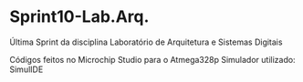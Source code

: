 # Sprint10-Lab.Arq.
Última Sprint da disciplina Laboratório de Arquitetura e Sistemas Digitais

Códigos feitos no Microchip Studio para o Atmega328p
Simulador utilizado: SimulIDE
